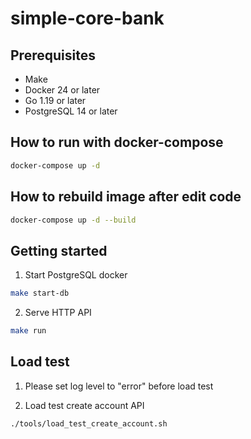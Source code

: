 # simple-core-bank

## Prerequisites

- Make
- Docker 24 or later
- Go 1.19 or later
- PostgreSQL 14 or later

## How to run with docker-compose

```sh
docker-compose up -d
```

## How to rebuild image after edit code

```sh
docker-compose up -d --build
```

## Getting started

1. Start PostgreSQL docker

```sh
make start-db
```

2. Serve HTTP API

```sh
make run
```

## Load test

1. Please set log level to "error" before load test

2. Load test create account API

```sh
./tools/load_test_create_account.sh 
```